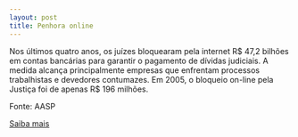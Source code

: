 ```yaml
---
layout: post
title: Penhora online
---
```

<p>Nos últimos quatro anos, os juízes bloquearam pela internet R$ 47,2 bilhões em contas bancárias para garantir o pagamento de dívidas judiciais. A medida alcança principalmente empresas que enfrentam processos trabalhistas e devedores contumazes. Em 2005, o bloqueio on-line pela Justiça foi de apenas R$ 196 milhões. </p><p>Fonte: AASP</p><p><a href="http://www.aasp.org.br/aasp/imprensa/clipping/cli_noticia.asp?idnot=6402" target="_blank">Saiba mais </a></p>
